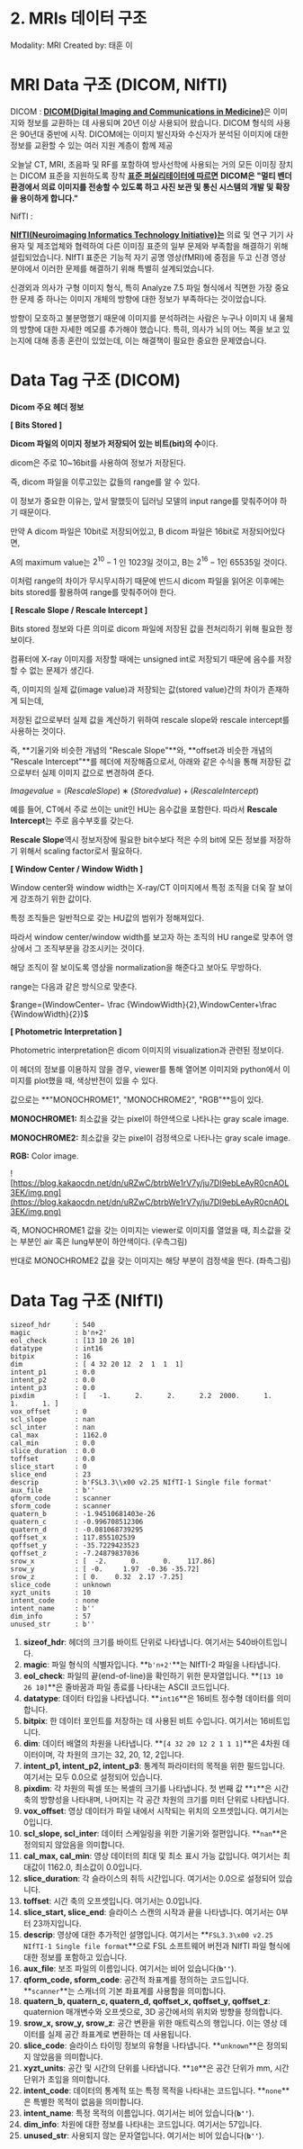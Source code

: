 # 2. MRIs 데이터 구조

Modality: MRI
Created by: 태훈 이

# MRI Data 구조 (DICOM, NIfTI)

DICOM : [**DICOM(Digital Imaging and Communications in Medicine)**](http://www.dicomstandard.org/)은 이미지와 정보를 교환하는 데 사용되며 20년 이상 사용되어 왔습니다. DICOM 형식의 사용은 90년대 중반에 시작.
DICOM에는 이미지 발신자와 수신자가 분석된 이미지에 대한 정보를 교환할 수 있는 여러 지원 계층이 함께 제공

오늘날 CT, MRI, 초음파 및 RF를 포함하여 방사선학에 사용되는 거의 모든 이미징 장치는 DICOM 표준을 지원하도록 장착 [**표준 퍼실리테이터에 따르면**](https://www.nema.org/standards/view/digital-imaging-and-communications-in-medicine) **DICOM은 "멀티 벤더 환경에서 의료 이미지를 전송할 수 있도록 하고 사진 보관 및 통신 시스템의 개발 및 확장을 용이하게 합니다."**

NifTI : 

[**NIfTI(Neuroimaging Informatics Technology Initiative)는**](https://nifti.nimh.nih.gov/background) 의료 및 연구 기기 사용자 및 제조업체와 협력하여 다른 이미징 표준의 일부 문제와 부족함을 해결하기 위해 설립되었습니다. NIfTI 표준은 기능적 자기 공명 영상(fMRI)에 중점을 두고 신경 영상 분야에서 이러한 문제를 해결하기 위해 특별히 설계되었습니다.

신경외과 의사가 구형 이미지 형식, 특히 Analyze 7.5 파일 형식에서 직면한 가장 중요한 문제 중 하나는 이미지 개체의 방향에 대한 정보가 부족하다는 것이었습니다.

방향이 모호하고 불분명했기 때문에 이미지를 분석하려는 사람은 누구나 이미지 내 물체의 방향에 대한 자세한 메모를 추가해야 했습니다. 특히, 의사가 뇌의 어느 쪽을 보고 있는지에 대해 종종 혼란이 있었는데, 이는 해결책이 필요한 중요한 문제였습니다.

# Data Tag 구조 (DICOM)

**Dicom 주요 헤더 정보**

**[ Bits Stored ]**

**Dicom 파일의 이미지 정보가 저장되어 있는 비트(bit)의 수**이다.

dicom은 주로 10~16bit를 사용하여 정보가 저장된다.

즉, dicom 파일을 이루고있는 값들의 range를 알 수 있다.

이 정보가 중요한 이유는, 앞서 말했듯이 딥러닝 모델의 input range를 맞춰주어야 하기 때문이다.

만약 A dicom 파일은 10bit로 저장되어있고, B dicom 파일은 16bit로 저장되어있다면,

A의 maximum value는 $2^{10}-1$ 인 1023일 것이고, B는 $2^{16}-1$인 65535일 것이다.

이처럼 range의 차이가 무시무시하기 때문에 반드시 dicom 파일을 읽어온 이후에는 bits stored를 활용하여 range를 맞춰주어야 한다.

**[ Rescale Slope / Rescale Intercept ]**

Bits stored 정보와 다른 의미로 dicom 파일에 저장된 값을 전처리하기 위해 필요한 정보이다.

컴퓨터에 X-ray 이미지를 저장할 때에는 unsigned int로 저장되기 때문에 음수를 저장할 수 없는 문제가 생긴다.

즉, 이미지의 실제 값(image value)과 저장되는 값(stored value)간의 차이가 존재하게 되는데,

저장된 값으로부터 실제 값을 계산하기 위하여 rescale slope와 rescale intercept를 사용하는 것이다.

즉, **기울기와 비슷한 개념의 "Rescale Slope"**와, **offset과 비슷한 개념의 "Rescale Intercept"**를 헤더에 저장해줌으로서, 아래와 같은 수식을 통해 저장된 값으로부터 실제 이미지 값으로 변경하여 준다.

$Imagevalue=(RescaleSlope)∗(Storedvalue)+(RescaleIntercept)$

예를 들어, CT에서 주로 쓰이는 unit인 HU는 음수값을 포함한다. 따라서 **Rescale Intercept**는 주로 음수부호를 갖는다.

**Rescale Slope**역시 정보저장에 필요한 bit수보다 적은 수의 bit에 모든 정보를 저장하기 위해서 scaling factor로서 필요하다.

**[ Window Center / Window Width ]**

Window center와 window width는 X-ray/CT 이미지에서 특정 조직을 더욱 잘 보이게 강조하기 위한 값이다.

특정 조직들은 일반적으로 갖는 HU값의 범위가 정해져있다.

따라서 window center/window width를 보고자 하는 조직의 HU range로 맞추어 영상에서 그 조직부분을 강조시키는 것이다.

해당 조직이 잘 보이도록 영상을 normalization을 해준다고 보아도 무방하다.

range는 다음과 같은 방식으로 맞춘다.

$range=(WindowCenter− \frac {WindowWidth}{2},WindowCenter+\frac {WindowWidth}{2})$

**[ Photometric Interpretation ]**

Photometric interpretation은 dicom 이미지의 visualization과 관련된 정보이다.

이 헤더의 정보를 이용하지 않을 경우, viewer를 통해 열어본 이미지와 python에서 이미지를 plot했을 때, 색상반전이 있을 수 있다.

값으로는 **"MONOCHROME1", "MONOCHROME2", "RGB"**등이 있다.

**MONOCHROME1:** 최소값을 갖는 pixel이 하얀색으로 나타나는 gray scale image.

**MONOCHROME2:** 최소값을 갖는 pixel이 검정색으로 나타나는 gray scale image.

**RGB:** Color image.

![https://blog.kakaocdn.net/dn/uRZwC/btrbWe1rV7y/ju7DI9ebLeAyR0cnAOL3EK/img.png](https://blog.kakaocdn.net/dn/uRZwC/btrbWe1rV7y/ju7DI9ebLeAyR0cnAOL3EK/img.png)

즉, MONOCHROME1 값을 갖는 이미지는 viewer로 이미지를 열었을 때, 최소값을 갖는 부분인 air 혹은 lung부분이 하얀색이다. (우측그림)

반대로 MONOCHROME2 값을 갖는 이미지는 해당 부분이 검정색을 띈다. (좌측그림)

# Data Tag 구조 (NIfTI)

```
sizeof_hdr      : 540
magic           : b'n+2'
eol_check       : [13 10 26 10]
datatype        : int16
bitpix          : 16
dim             : [ 4 32 20 12  2  1  1  1]
intent_p1       : 0.0
intent_p2       : 0.0
intent_p3       : 0.0
pixdim          : [   -1.      2.      2.      2.2  2000.      1.      1.      1. ]
vox_offset      : 0
scl_slope       : nan
scl_inter       : nan
cal_max         : 1162.0
cal_min         : 0.0
slice_duration  : 0.0
toffset         : 0.0
slice_start     : 0
slice_end       : 23
descrip         : b'FSL3.3\\x00 v2.25 NIfTI-1 Single file format'
aux_file        : b''
qform_code      : scanner
sform_code      : scanner
quatern_b       : -1.94510681403e-26
quatern_c       : -0.996708512306
quatern_d       : -0.081068739295
qoffset_x       : 117.855102539
qoffset_y       : -35.7229423523
qoffset_z       : -7.24879837036
srow_x          : [  -2.      0.      0.    117.86]
srow_y          : [ -0.     1.97  -0.36 -35.72]
srow_z          : [ 0.    0.32  2.17 -7.25]
slice_code      : unknown
xyzt_units      : 10
intent_code     : none
intent_name     : b''
dim_info        : 57
unused_str      : b''

```

1. **sizeof_hdr**: 헤더의 크기를 바이트 단위로 나타냅니다. 여기서는 540바이트입니다.
2. **magic**: 파일 형식의 식별자입니다. **`b'n+2'`**는 NIfTI-2 파일을 나타냅니다.
3. **eol_check**: 파일의 끝(end-of-line)을 확인하기 위한 문자열입니다. **`[13 10 26 10]`**은 줄바꿈과 파일 종료를 나타내는 ASCII 코드입니다.
4. **datatype**: 데이터 타입을 나타냅니다. **`int16`**은 16비트 정수형 데이터를 의미합니다.
5. **bitpix**: 한 데이터 포인트를 저장하는 데 사용된 비트 수입니다. 여기서는 16비트입니다.
6. **dim**: 데이터 배열의 차원을 나타냅니다. **`[4 32 20 12 2 1 1 1]`**은 4차원 데이터이며, 각 차원의 크기는 32, 20, 12, 2입니다.
7. **intent_p1, intent_p2, intent_p3**: 통계적 파라미터의 목적을 위한 필드입니다. 여기서는 모두 0.0으로 설정되어 있습니다.
8. **pixdim**: 각 차원의 픽셀 또는 복셀의 크기를 나타냅니다. 첫 번째 값 **`1`**은 시간 축의 방향성을 나타내며, 나머지는 각 공간 차원의 크기를 미터 단위로 나타냅니다.
9. **vox_offset**: 영상 데이터가 파일 내에서 시작되는 위치의 오프셋입니다. 여기서는 0입니다.
10. **scl_slope, scl_inter**: 데이터 스케일링을 위한 기울기와 절편입니다. **`nan`**은 정의되지 않았음을 의미합니다.
11. **cal_max, cal_min**: 영상 데이터의 최대 및 최소 표시 가능 값입니다. 여기서는 최대값이 1162.0, 최소값이 0.0입니다.
12. **slice_duration**: 각 슬라이스의 취득 시간입니다. 여기서는 0.0으로 설정되어 있습니다.
13. **toffset**: 시간 축의 오프셋입니다. 여기서는 0.0입니다.
14. **slice_start, slice_end**: 슬라이스 스캔의 시작과 끝을 나타냅니다. 여기서는 0부터 23까지입니다.
15. **descrip**: 영상에 대한 추가적인 설명입니다. 여기서는 **`FSL3.3\x00 v2.25 NIfTI-1 Single file format`**으로 FSL 소프트웨어 버전과 NIfTI 파일 형식에 대한 정보를 포함하고 있습니다.
16. **aux_file**: 보조 파일의 이름입니다. 여기서는 비어 있습니다(**`b''`**).
17. **qform_code, sform_code**: 공간적 좌표계를 정의하는 코드입니다. **`scanner`**는 스캐너의 기본 좌표계를 사용함을 의미합니다.
18. **quatern_b, quatern_c, quatern_d, qoffset_x, qoffset_y, qoffset_z**: quaternion 매개변수와 오프셋으로, 3D 공간에서의 위치와 방향을 정의합니다.
19. **srow_x, srow_y, srow_z**: 공간 변환을 위한 매트릭스의 행입니다. 이는 영상 데이터를 실제 공간 좌표계로 변환하는 데 사용됩니다.
20. **slice_code**: 슬라이스 타이밍 정보의 유형을 나타냅니다. **`unknown`**은 정의되지 않았음을 의미합니다.
21. **xyzt_units**: 공간 및 시간의 단위를 나타냅니다. **`10`**은 공간 단위가 mm, 시간 단위가 초임을 의미합니다.
22. **intent_code**: 데이터의 통계적 또는 특정 목적을 나타내는 코드입니다. **`none`**은 특별한 목적이 없음을 의미합니다.
23. **intent_name**: 특정 목적의 이름입니다. 여기서는 비어 있습니다(**`b''`**).
24. **dim_info**: 차원에 대한 정보를 나타내는 코드입니다. 여기서는 57입니다.
25. **unused_str**: 사용되지 않는 문자열입니다. 여기서는 비어 있습니다(**`b''`**).